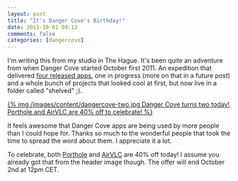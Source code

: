 ```yaml
---
layout: post
title: "It's Danger Cove's Birthday!"
date: 2013-10-01 09:13
comments: false
categories: [dangercove]
---
```


I'm writing this from my studio in The Hague. It's been quite an adventure from 
when Danger Cove started October first 2011. An expedition that delivered [four
released apps](http://www.dangercove.com), one in progress (more on that in a 
future post) and a whole bunch of projects that looked cool at first, but now live in a folder called "shelved" ;).

<!-- more -->

<div class="thumbnail">
<a href="/">
  {% img /images/content/dangercove-two.jpg Danger Cove turns two today! Porthole and AirVLC are 40% off to celebrate! %}
</a>
</div>

It feels awesome that Danger Cove apps are being used by more people than I could
hope for. Thanks so much to the wonderful people that took the time to spread 
the word about them. I appreciate it a lot.

To celebrate, both [Porthole](http://www.getporthole.com) and 
[AirVLC](http://www.dangercove.com/airvlc) are 40% off today! I assume you 
already got that from the header image though. The offer will end October
2nd at 12pm CET.